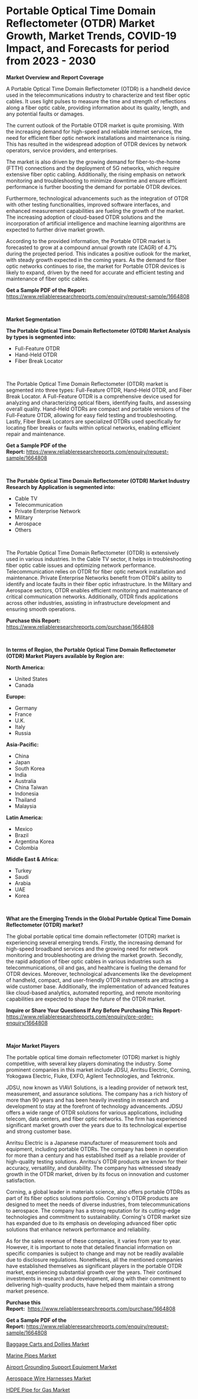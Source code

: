 <p><h1>Portable Optical Time Domain Reflectometer (OTDR) Market Growth, Market Trends, COVID-19 Impact, and Forecasts for period from 2023 - 2030</h1></p><p><strong>Market Overview and Report Coverage</strong></p>
<p><p>A Portable Optical Time Domain Reflectometer (OTDR) is a handheld device used in the telecommunications industry to characterize and test fiber optic cables. It uses light pulses to measure the time and strength of reflections along a fiber optic cable, providing information about its quality, length, and any potential faults or damages.</p><p>The current outlook of the Portable OTDR market is quite promising. With the increasing demand for high-speed and reliable internet services, the need for efficient fiber optic network installations and maintenance is rising. This has resulted in the widespread adoption of OTDR devices by network operators, service providers, and enterprises.</p><p>The market is also driven by the growing demand for fiber-to-the-home (FTTH) connections and the deployment of 5G networks, which require extensive fiber optic cabling. Additionally, the rising emphasis on network monitoring and troubleshooting to minimize downtime and ensure efficient performance is further boosting the demand for portable OTDR devices.</p><p>Furthermore, technological advancements such as the integration of OTDR with other testing functionalities, improved software interfaces, and enhanced measurement capabilities are fueling the growth of the market. The increasing adoption of cloud-based OTDR solutions and the incorporation of artificial intelligence and machine learning algorithms are expected to further drive market growth.</p><p>According to the provided information, the Portable OTDR market is forecasted to grow at a compound annual growth rate (CAGR) of 4.7% during the projected period. This indicates a positive outlook for the market, with steady growth expected in the coming years. As the demand for fiber optic networks continues to rise, the market for Portable OTDR devices is likely to expand, driven by the need for accurate and efficient testing and maintenance of fiber optic cables.</p></p>
<p><strong>Get a Sample PDF of the Report:</strong> <a href="https://www.reliableresearchreports.com/enquiry/request-sample/1664808">https://www.reliableresearchreports.com/enquiry/request-sample/1664808</a></p>
<p>&nbsp;</p>
<p><strong>Market Segmentation</strong></p>
<p><strong>The Portable Optical Time Domain Reflectometer (OTDR) Market Analysis by types is segmented into:</strong></p>
<p><ul><li>Full-Feature OTDR</li><li>Hand-Held OTDR</li><li>Fiber Break Locator</li></ul></p>
<p>&nbsp;</p>
<p><p>The Portable Optical Time Domain Reflectometer (OTDR) market is segmented into three types: Full-Feature OTDR, Hand-Held OTDR, and Fiber Break Locator. A Full-Feature OTDR is a comprehensive device used for analyzing and characterizing optical fibers, identifying faults, and assessing overall quality. Hand-Held OTDRs are compact and portable versions of the Full-Feature OTDR, allowing for easy field testing and troubleshooting. Lastly, Fiber Break Locators are specialized OTDRs used specifically for locating fiber breaks or faults within optical networks, enabling efficient repair and maintenance.</p></p>
<p><strong>Get a Sample PDF of the Report:</strong>&nbsp;<a href="https://www.reliableresearchreports.com/enquiry/request-sample/1664808">https://www.reliableresearchreports.com/enquiry/request-sample/1664808</a></p>
<p>&nbsp;</p>
<p><strong>The Portable Optical Time Domain Reflectometer (OTDR) Market Industry Research by Application is segmented into:</strong></p>
<p><ul><li>Cable TV</li><li>Telecommunication</li><li>Private Enterprise Network</li><li>Military</li><li>Aerospace</li><li>Others</li></ul></p>
<p>&nbsp;</p>
<p><p>The Portable Optical Time Domain Reflectometer (OTDR) is extensively used in various industries. In the Cable TV sector, it helps in troubleshooting fiber optic cable issues and optimizing network performance. Telecommunication relies on OTDR for fiber optic network installation and maintenance. Private Enterprise Networks benefit from OTDR's ability to identify and locate faults in their fiber optic infrastructure. In the Military and Aerospace sectors, OTDR enables efficient monitoring and maintenance of critical communication networks. Additionally, OTDR finds applications across other industries, assisting in infrastructure development and ensuring smooth operations.</p></p>
<p><strong>Purchase this Report:</strong>&nbsp; <a href="https://www.reliableresearchreports.com/purchase/1664808">https://www.reliableresearchreports.com/purchase/1664808</a></p>
<p>&nbsp;</p>
<p><strong>In terms of Region, the Portable Optical Time Domain Reflectometer (OTDR) Market Players available by Region are:</strong></p>
<p>
    <p> <strong> North America: </strong>
        <ul>
            <li>United States</li>
            <li>Canada</li>
        </ul>
        </p> 
    <p> <strong> Europe: </strong>
        <ul>
            <li>Germany</li>
            <li>France</li>
            <li>U.K.</li>
            <li>Italy</li>
            <li>Russia</li>
        </ul>
        </p> 
    <p> <strong> Asia-Pacific: </strong>
        <ul>
            <li>China</li>
            <li>Japan</li>
            <li>South Korea</li>
            <li>India</li>
            <li>Australia</li>
            <li>China Taiwan</li>
            <li>Indonesia</li>
            <li>Thailand</li>
            <li>Malaysia</li>
        </ul>
        </p> 
    <p> <strong> Latin America: </strong>
        <ul>
            <li>Mexico</li>
            <li>Brazil</li>
            <li>Argentina Korea</li>
            <li>Colombia</li>
        </ul>
        </p> 
    <p> <strong> Middle East & Africa: </strong>
        <ul>
            <li>Turkey</li>
            <li>Saudi</li>
            <li>Arabia</li>
            <li>UAE</li>
            <li>Korea</li>
        </ul>
    </p>
    </p>
<p>&nbsp;</p>
<p><strong>What are the Emerging Trends in the Global Portable Optical Time Domain Reflectometer (OTDR) market?</strong></p>
<p><p>The global portable optical time domain reflectometer (OTDR) market is experiencing several emerging trends. Firstly, the increasing demand for high-speed broadband services and the growing need for network monitoring and troubleshooting are driving the market growth. Secondly, the rapid adoption of fiber optic cables in various industries such as telecommunications, oil and gas, and healthcare is fueling the demand for OTDR devices. Moreover, technological advancements like the development of handheld, compact, and user-friendly OTDR instruments are attracting a wide customer base. Additionally, the implementation of advanced features like cloud-based analytics, automated reporting, and remote monitoring capabilities are expected to shape the future of the OTDR market.</p></p>
<p><strong>Inquire or Share Your Questions If Any Before Purchasing This Report</strong>- <a href="https://www.reliableresearchreports.com/enquiry/pre-order-enquiry/1664808">https://www.reliableresearchreports.com/enquiry/pre-order-enquiry/1664808</a></p>
<p>&nbsp;</p>
<p><strong>Major Market Players</strong></p>
<p><p>The portable optical time domain reflectometer (OTDR) market is highly competitive, with several key players dominating the industry. Some prominent companies in this market include JDSU, Anritsu Electric, Corning, Yokogawa Electric, Fluke, EXFO, Agilent Technologies, and Tektronix. </p><p>JDSU, now known as VIAVI Solutions, is a leading provider of network test, measurement, and assurance solutions. The company has a rich history of more than 90 years and has been heavily investing in research and development to stay at the forefront of technology advancements. JDSU offers a wide range of OTDR solutions for various applications, including telecom, data centers, and fiber optic networks. The firm has experienced significant market growth over the years due to its technological expertise and strong customer base.</p><p>Anritsu Electric is a Japanese manufacturer of measurement tools and equipment, including portable OTDRs. The company has been in operation for more than a century and has established itself as a reliable provider of high-quality testing solutions. Anritsu's OTDR products are known for their accuracy, versatility, and durability. The company has witnessed steady growth in the OTDR market, driven by its focus on innovation and customer satisfaction.</p><p>Corning, a global leader in materials science, also offers portable OTDRs as part of its fiber optics solutions portfolio. Corning's OTDR products are designed to meet the needs of diverse industries, from telecommunications to aerospace. The company has a strong reputation for its cutting-edge technologies and commitment to sustainability. Corning's OTDR market size has expanded due to its emphasis on developing advanced fiber optic solutions that enhance network performance and reliability.</p><p>As for the sales revenue of these companies, it varies from year to year. However, it is important to note that detailed financial information on specific companies is subject to change and may not be readily available due to disclosure regulations. Nonetheless, all the mentioned companies have established themselves as significant players in the portable OTDR market, experiencing substantial growth over the years. Their continued investments in research and development, along with their commitment to delivering high-quality products, have helped them maintain a strong market presence.</p></p>
<p><strong>Purchase this Report:</strong>&nbsp;&nbsp;<a href="https://www.reliableresearchreports.com/purchase/1664808">https://www.reliableresearchreports.com/purchase/1664808</a></p>
<p></p>
<p><strong>Get a Sample PDF of the Report:</strong>&nbsp;<a href="https://www.reliableresearchreports.com/enquiry/request-sample/1664808">https://www.reliableresearchreports.com/enquiry/request-sample/1664808</a></p>
<p><p><a href="https://www.linkedin.com/pulse/2030-survey-mate/">Baggage Carts and Dollies Market</a></p><p><a href="https://medium.com/@tracylarson12/marine-pipes-market-size-growth-forecast-2023-2030-9f0e10a57aa7">Marine Pipes Market</a></p><p><a href="https://www.linkedin.com/pulse/airport-grounding-support-equipment-market-size-growth/">Airport Grounding Support Equipment Market</a></p><p><a href="https://www.linkedin.com/pulse/aerospace-wire-harnesses-market-size-share-amp-trends/">Aerospace Wire Harnesses Market</a></p><p><a href="https://medium.com/@isidrowolff1966/hdpe-pipe-for-gas-market-size-growth-forecast-2023-2030-166fdafc8c26">HDPE Pipe for Gas Market</a></p></p>